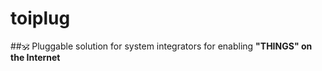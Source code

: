 # toiplug
##:om:
Pluggable solution for system integrators for enabling **"THINGS" on the Internet**
